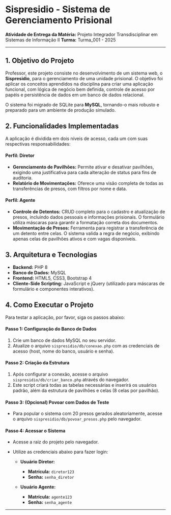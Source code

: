 # Sispresidio - Sistema de Gerenciamento Prisional

**Atividade de Entrega da Matéria:** Projeto Integrador Transdisciplinar em Sistemas de Informação II
**Turma:** Turma_001 - 2025

---

## 1. Objetivo do Projeto

Professor, este projeto consiste no desenvolvimento de um sistema web, o **Sispresidio**, para o gerenciamento de uma unidade prisional. O objetivo foi aplicar os conceitos aprendidos na disciplina para criar uma aplicação funcional, com lógica de negócio bem definida, controle de acesso por papéis e persistência de dados em um banco de dados relacional.

O sistema foi migrado de SQLite para **MySQL**, tornando-o mais robusto e preparado para um ambiente de produção simulado.

## 2. Funcionalidades Implementadas

A aplicação é dividida em dois níveis de acesso, cada um com suas respectivas responsabilidades:

#### Perfil: Diretor
- **Gerenciamento de Pavilhões:** Permite ativar e desativar pavilhões, exigindo uma justificativa para cada alteração de status para fins de auditoria.
- **Relatório de Movimentações:** Oferece uma visão completa de todas as transferências de presos, com filtros por nome e data.

#### Perfil: Agente
- **Controle de Detentos:** CRUD completo para o cadastro e atualização de presos, incluindo dados pessoais e informações prisionais. O formulário utiliza máscaras para garantir a formatação correta dos documentos.
- **Movimentação de Presos:** Ferramenta para registrar a transferência de um detento entre celas. O sistema valida a regra de negócio, exibindo apenas celas de pavilhões ativos e com vagas disponíveis.

## 3. Arquitetura e Tecnologias

- **Backend:** PHP 8
- **Banco de Dados:** MySQL
- **Frontend:** HTML5, CSS3, Bootstrap 4
- **Cliente-Side Scripting:** JavaScript e jQuery (utilizado para máscaras de formulário e componentes interativos).

## 4. Como Executar o Projeto

Para testar a aplicação, por favor, siga os passos abaixo:

#### Passo 1: Configuração do Banco de Dados
1.  Crie um banco de dados MySQL no seu servidor.
2.  Atualize o arquivo `sispresidio/db/conexao.php` com as credenciais de acesso (host, nome do banco, usuário e senha).

#### Passo 2: Criação da Estrutura
1.  Após configurar a conexão, acesse o arquivo `sispresidio/db/criar_banco.php` através do navegador.
2.  Este script criará todas as tabelas necessárias e inserirá os usuários padrão, além da estrutura de pavilhões e celas (8 celas por pavilhão).

#### Passo 3: (Opcional) Povoar com Dados de Teste
-   Para popular o sistema com 20 presos gerados aleatoriamente, acesse o arquivo `sispresidio/db/povoar_presos.php` pelo navegador.

#### Passo 4: Acessar o Sistema
-   Acesse a raiz do projeto pelo navegador.
-   Utilize as credenciais abaixo para fazer login:

    -   **Usuário Diretor:**
        -   **Matrícula:** `diretor123`
        -   **Senha:** `senha_diretor`

    -   **Usuário Agente:**
        -   **Matrícula:** `agente123`
        -   **Senha:** `senha_agente`

---